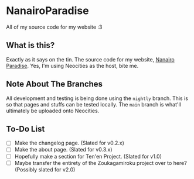# NanairoParadise

All of my source code for my website :3

## What is this?

Exactly as it says on the tin.
The source code for my website, [Nanairo Paradise](nanairoparadise.neocities.org).
Yes, I'm using Neocities as the host, bite me.

## Note About The Branches

All development and testing is being done using the `nightly` branch.
This is so that pages and stuffs can be tested locally.
The `main` branch is what'll ultimately be uploaded onto Neocities.

## To-Do List

- [ ] Make the changelog page. (Slated for v0.2.x)
- [ ] Make the about page. (Slated for v0.3.x)
- [ ] Hopefully make a section for Ten'en Project. (Slated for v1.0)
- [ ] Maybe transfer the entirety of the Zoukagamiroku project over to here? (Possibly slated for v2.0)

